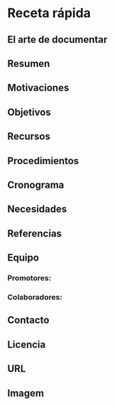 # Receta rápida

## El arte de documentar

## Resumen

## Motivaciones

## Objetivos

## Recursos

## Procedimientos

## Cronograma

## Necesidades

## Referencias


## Equipo
### Promotores:

### Colaboradores:

## Contacto

## Licencia

## URL

## Imagem
